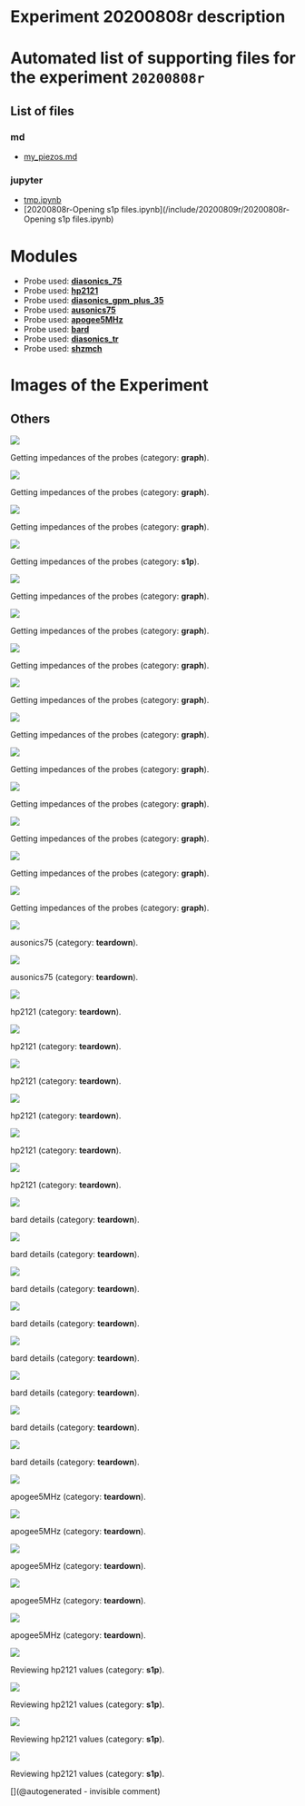 # Experiment 20200808r description





# Automated list of supporting files for the __experiment `20200808r`__

## List of files

### md

* [my_piezos.md](/include/impedance/my_piezos.md)


### jupyter

* [tmp.ipynb](/tmp.ipynb)
* [20200808r-Opening s1p files.ipynb](/include/20200809r/20200808r-Opening s1p files.ipynb)





# Modules

* Probe used: __[diasonics_75](/include/probes/auto/diasonics_75.md)__
* Probe used: __[hp2121](/include/probes/auto/hp2121.md)__
* Probe used: __[diasonics_gpm_plus_35](/include/probes/auto/diasonics_gpm_plus_35.md)__
* Probe used: __[ausonics75](/include/probes/auto/ausonics75.md)__
* Probe used: __[apogee5MHz](/include/probes/auto/apogee5MHz.md)__
* Probe used: __[bard](/include/probes/auto/bard.md)__
* Probe used: __[diasonics_tr](/include/probes/auto/diasonics_tr.md)__
* Probe used: __[shzmch](/include/probes/auto/shzmch.md)__




# Images of the Experiment

## Others

![](/include/20200809r/images/probeAin.jpg)

Getting impedances of the probes (category: __graph__).

![](/include/20200809r/images/probeDin.jpg)

Getting impedances of the probes (category: __graph__).

![](/include/20200809r/images/724B_out.jpg)

Getting impedances of the probes (category: __graph__).

![](/include/20200809r/images/probeEin.jpg)

Getting impedances of the probes (category: __s1p__).

![](/include/20200809r/images/probeC.jpg)

Getting impedances of the probes (category: __graph__).

![](/include/20200809r/images/ProbeFin.jpg)

Getting impedances of the probes (category: __graph__).

![](/include/20200809r/images/P_20200508_153306.jpg)

Getting impedances of the probes (category: __graph__).

![](/include/20200809r/images/probeGin.jpg)

Getting impedances of the probes (category: __graph__).

![](/include/20200809r/images/biviin.jpg)

Getting impedances of the probes (category: __graph__).

![](/include/20200809r/images/ATL_annular.jpg)

Getting impedances of the probes (category: __graph__).

![](/include/20200809r/images/724A_out.jpg)

Getting impedances of the probes (category: __graph__).

![](/include/20200809r/images/probeAout.jpg)

Getting impedances of the probes (category: __graph__).

![](/include/20200809r/images/probeGout.jpg)

Getting impedances of the probes (category: __graph__).

![](/include/20200809r/images/bard_out.jpg)

Getting impedances of the probes (category: __graph__).

![](/include/20200809r/images/ausonics75/P_20200508_152811.jpg)

ausonics75 (category: __teardown__).

![](/include/20200809r/images/ausonics75/P_20200508_152501.jpg)

ausonics75 (category: __teardown__).

![](/include/20200809r/images/hp2121/P_20200508_154604.jpg)

hp2121 (category: __teardown__).

![](/include/20200809r/images/hp2121/P_20200508_154610.jpg)

hp2121 (category: __teardown__).

![](/include/20200809r/images/hp2121/P_20200508_154630.jpg)

hp2121 (category: __teardown__).

![](/include/20200809r/images/hp2121/P_20200508_154554.jpg)

hp2121 (category: __teardown__).

![](/include/20200809r/images/hp2121/P_20200508_154632.jpg)

hp2121 (category: __teardown__).

![](/include/20200809r/images/hp2121/P_20200508_154556.jpg)

hp2121 (category: __teardown__).

![](/include/20200809r/images/bard/P_20200509_182512.jpg)

bard details (category: __teardown__).

![](/include/20200809r/images/bard/P_20200509_182510.jpg)

bard details (category: __teardown__).

![](/include/20200809r/images/bard/P_20200509_182357.jpg)

bard details (category: __teardown__).

![](/include/20200809r/images/bard/P_20200509_182456.jpg)

bard details (category: __teardown__).

![](/include/20200809r/images/bard/P_20200509_182446.jpg)

bard details (category: __teardown__).

![](/include/20200809r/images/bard/P_20200509_182351.jpg)

bard details (category: __teardown__).

![](/include/20200809r/images/bard/P_20200509_182429.jpg)

bard details (category: __teardown__).

![](/include/20200809r/images/bard/P_20200509_182411.jpg)

bard details (category: __teardown__).

![](/include/20200809r/images/apogee5MHz/P_20200508_152257.jpg)

apogee5MHz (category: __teardown__).

![](/include/20200809r/images/apogee5MHz/P_20200508_152251.jpg)

apogee5MHz (category: __teardown__).

![](/include/20200809r/images/apogee5MHz/P_20200508_152305.jpg)

apogee5MHz (category: __teardown__).

![](/include/20200809r/images/apogee5MHz/P_20200508_152310.jpg)

apogee5MHz (category: __teardown__).

![](/include/20200809r/images/apogee5MHz/P_20200508_152410.jpg)

apogee5MHz (category: __teardown__).

![](/include/20200809r/hp2121/hp2121_yelgreen.png)

Reviewing hp2121 values (category: __s1p__).

![](/include/20200809r/hp2121/hp2121_yellow.png)

Reviewing hp2121 values (category: __s1p__).

![](/include/20200809r/hp2121/hp2121_blue.png)

Reviewing hp2121 values (category: __s1p__).

![](/include/20200809r/hp2121/hp2121_green.png)

Reviewing hp2121 values (category: __s1p__).










[](@autogenerated - invisible comment)